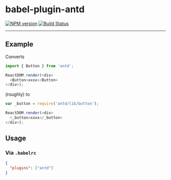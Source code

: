 # babel-plugin-antd

[![NPM version](https://img.shields.io/npm/v/babel-plugin-antd.svg?style=flat)](https://npmjs.org/package/babel-plugin-antd)
[![Build Status](https://img.shields.io/travis/ant-design/babel-plugin-antd.svg?style=flat)](https://travis-ci.org/ant-design/babel-plugin-antd)

----

## Example

Converts

```javascript
import { Button } from 'antd';

ReactDOM.render(<div>
  <Button>xxxx</Button>
</div>);
```

(roughly) to

```javascript
var _button = require('antd/lib/button');

ReactDOM.render(<div>
  <_button>xxxx</_button>
</div>);
```

## Usage

### Via `.babelrc`

```json
{
  "plugins": ["antd"]
}
```
